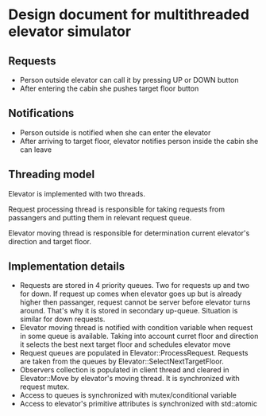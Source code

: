 # Design document for multithreaded elevator simulator

## Requests
- Person outside elevator can call it by pressing UP or DOWN button
- After entering the cabin she pushes target floor button

## Notifications
- Person outside is notified when she can enter the elevator 
- After arriving to target floor, elevator notifies person inside the cabin she can leave

## Threading model
Elevator is implemented with two threads. 

Request processing thread is responsible for taking requests from passangers and putting them in relevant request queue.

Elevator moving thread is responsible for determination current elevator's direction and target floor.

## Implementation details
- Requests are stored in 4 priority queues. Two for requests up and two for down. If request up comes when elevator goes up but is already higher then passanger, request cannot be server before elevator turns around. That's why it is stored in secondary up-queue. Situation is similar for down requests.
- Elevator moving thread is notified with condition variable when request in some queue is available. Taking into account curret floor and direction it selects the best next target floor and schedules elevator move
- Request queues are populated in Elevator::ProcessRequest. Requests are taken from the queues by Elevator::SelectNextTargetFloor.
- Observers collection is populated in client thread and cleared in Elevator::Move by elevator's moving thread. It is synchronized with request mutex.
- Access to queues is synchronized with mutex/conditional variable
- Access to elevator's primitive attributes is synchronized with std::atomic

